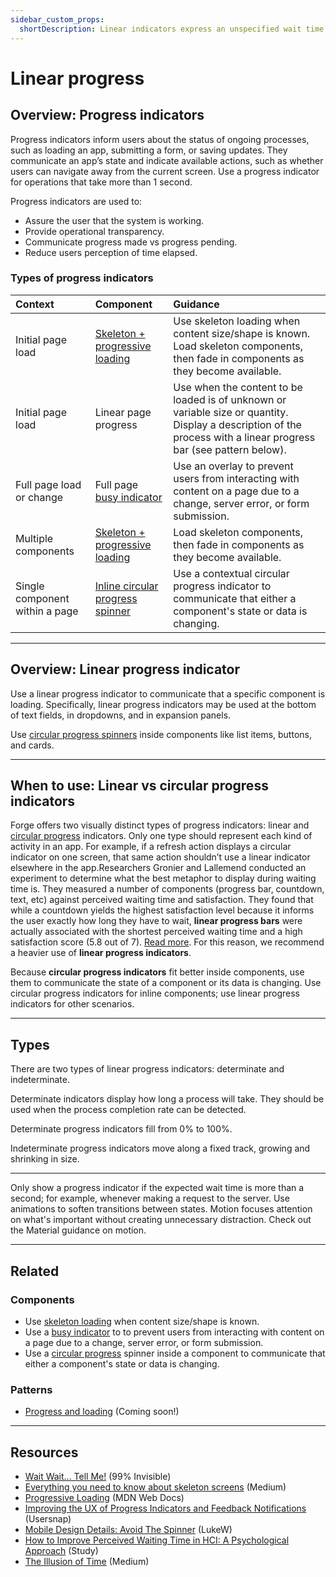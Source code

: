 ```yaml
---
sidebar_custom_props:
  shortDescription: Linear indicators express an unspecified wait time or display the length of a process.
---
```


# Linear progress

<ComponentVisual
  figmaUrl=""
  storybookUrl="https://forge.tylerdev.io/main/?path=/story/components-linear-progress--default" />

## Overview: Progress indicators

Progress indicators inform users about the status of ongoing processes, such as loading an app, submitting a form, or saving updates. They communicate an app’s state and indicate available actions, such as whether users can navigate away from the current screen. Use a progress indicator for operations that take more than 1 second.

Progress indicators are used to:

- Assure the user that the system is working.
- Provide operational transparency.
- Communicate progress made vs progress pending.
- Reduce users perception of time elapsed.

### Types of progress indicators

| Context                        | Component                                                        | Guidance
| :------------------------------| :--------------------------------------------------------------- | :----------------
| Initial page load              | [Skeleton + progressive loading](/components/skeleton)           | Use skeleton loading when content size/shape is known. Load skeleton components, then fade in components as they become available.
| Initial page load              | Linear page progress                                             | Use when the content to be loaded is of unknown or variable size or quantity. Display a description of the process with a linear progress bar (see pattern below).
| Full page load or change       | Full page [busy indicator](/components/busy-indicator)           | Use an overlay to prevent users from interacting with content on a page due to a change, server error, or form submission.
| Multiple components            | [Skeleton + progressive loading](/components/skeleton)           | Load skeleton components, then fade in components as they become available.
| Single component within a page | [Inline circular progress spinner](/components/progress-and-loading/circular-progress) | Use a contextual circular progress indicator to communicate that either a component's state or data is changing.

---

## Overview: Linear progress indicator

Use a linear progress indicator to communicate that a specific component is loading. Specifically, linear progress indicators may be used at the bottom of text fields, in dropdowns, and in expansion panels. 

Use [circular progress spinners](/components/progress-and-loading/circular-progress) inside components like list items, buttons, and cards. 

---

## When to use: Linear vs circular progress indicators

Forge offers two visually distinct types of progress indicators: linear and [circular progress](/components/progress-and-loading/circular-progress) indicators. Only one type should represent each kind of activity in an app. For example, if a refresh action displays a circular indicator on one screen, that same action shouldn’t use a linear indicator elsewhere in the app.Researchers Gronier and Lallemend conducted an experiment to determine what the best metaphor to display during waiting time is. They measured a number of components (progress bar, countdown, text, etc) against perceived waiting time and satisfaction. They found that while a countdown yields the highest satisfaction level because it informs the user exactly how long they have to wait, **linear progress bars** were actually associated with the shortest perceived waiting time and a high satisfaction score (5.8 out of 7). [Read more](http://www.guillaumegronier.com/cv/resources/Articles/2013_WorkshopHCI_Gronier.pdf). For this reason, we recommend a heavier use of **linear progress indicators**. 

Because **circular progress indicators** fit better inside components, use them to communicate the state of a component or its data is changing. Use circular progress indicators for inline components; use linear progress indicators for other scenarios.

---

## Types 

There are two types of linear progress indicators: determinate and indeterminate. 

Determinate indicators display how long a process will take. They should be used when the process completion rate can be detected.

Determinate progress indicators fill from 0% to 100%.

Indeterminate progress indicators move along a fixed track, growing and shrinking in size.

---

<DoDontGrid>
  <DoDontTextSection>
    <DoDontText type="do">Only show a progress indicator if the expected wait time is more than a second; for example, whenever making a request to the server.</DoDontText>
    <DoDontText type="do">Use animations to soften transitions between states. Motion focuses attention on what's important without creating unnecessary distraction. Check out the Material guidance on motion.</DoDontText>
  </DoDontTextSection>
</DoDontGrid>

---

## Related 

### Components

- Use [skeleton loading](/components/skeleton) when content size/shape is known.
- Use a [busy indicator](/components/notifications-and-message/busy-indicator) to to prevent users from interacting with content on a page due to a change, server error, or form submission.
- Use a [circular progress](/components/progress-and-loading/circular-progress) spinner inside a component to communicate that either a component's state or data is changing.

### Patterns

- [Progress and loading](#) (Coming soon!)

---

## Resources

- [Wait Wait... Tell Me!](https://99percentinvisible.org/episode/wait-wait-tell-me/transcript/) (99% Invisible)
- [Everything you need to know about skeleton screens](https://uxdesign.cc/what-you-should-know-about-skeleton-screens-a820c45a571a) (Medium)
- [Progressive Loading](https://developer.mozilla.org/en-US/docs/Web/Progressive_web_apps/Loading) (MDN Web Docs)
- [Improving the UX of Progress Indicators and Feedback Notifications](https://usersnap.com/blog/progress-indicators/) (Usersnap)
- [Mobile Design Details: Avoid The Spinner](https://www.lukew.com/ff/entry.asp?1797) (LukeW)
- [How to Improve Perceived Waiting Time in HCI: A Psychological Approach](http://www.guillaumegronier.com/cv/resources/Articles/2013_WorkshopHCI_Gronier.pdf) (Study)
- [The Illusion of Time](https://medium.com/swlh/the-illusion-of-time-8f321fa2f191) (Medium)
